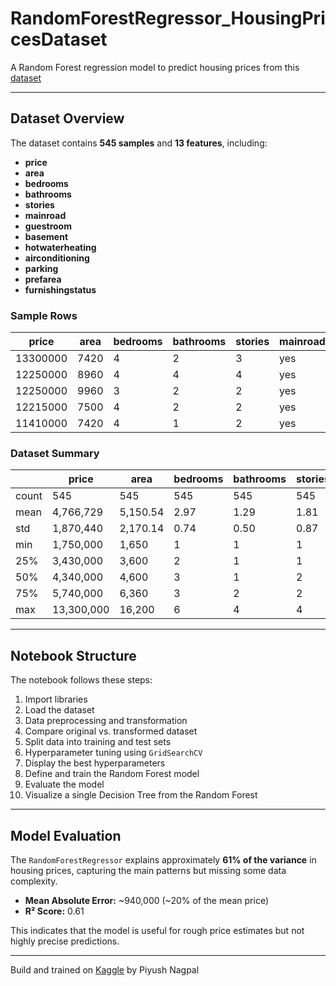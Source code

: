 # RandomForestRegressor_HousingPricesDataset

A Random Forest regression model to predict housing prices from this [dataset](https://www.kaggle.com/datasets/yasserh/housing-prices-dataset)

---

## Dataset Overview

The dataset contains **545 samples** and **13 features**, including:

- **price**
- **area**
- **bedrooms**
- **bathrooms**
- **stories**
- **mainroad**
- **guestroom**
- **basement**
- **hotwaterheating**
- **airconditioning**
- **parking**
- **prefarea**
- **furnishingstatus**

### Sample Rows

| price     | area | bedrooms | bathrooms | stories | mainroad | guestroom | basement | hotwaterheating | airconditioning | parking | prefarea | furnishingstatus  |
|-----------|------|----------|-----------|---------|----------|-----------|----------|-----------------|-----------------|---------|----------|-----------------|
| 13300000  | 7420 | 4        | 2         | 3       | yes      | no        | no       | no              | yes             | 2       | yes      | furnished       |
| 12250000  | 8960 | 4        | 4         | 4       | yes      | no        | no       | no              | yes             | 3       | no       | furnished       |
| 12250000  | 9960 | 3        | 2         | 2       | yes      | no        | yes      | no              | no              | 2       | yes      | semi-furnished  |
| 12215000  | 7500 | 4        | 2         | 2       | yes      | no        | yes      | no              | yes             | 3       | yes      | furnished       |
| 11410000  | 7420 | 4        | 1         | 2       | yes      | yes       | yes      | no              | yes             | 2       | no       | furnished       |

### Dataset Summary

|       | price        | area       | bedrooms | bathrooms | stories | parking |
|-------|-------------|-----------|----------|-----------|---------|---------|
| count | 545         | 545       | 545      | 545       | 545     | 545     |
| mean  | 4,766,729   | 5,150.54  | 2.97     | 1.29      | 1.81    | 0.69    |
| std   | 1,870,440   | 2,170.14  | 0.74     | 0.50      | 0.87    | 0.86    |
| min   | 1,750,000   | 1,650     | 1        | 1         | 1       | 0       |
| 25%   | 3,430,000   | 3,600     | 2        | 1         | 1       | 0       |
| 50%   | 4,340,000   | 4,600     | 3        | 1         | 2       | 0       |
| 75%   | 5,740,000   | 6,360     | 3        | 2         | 2       | 1       |
| max   | 13,300,000  | 16,200    | 6        | 4         | 4       | 3       |

---

## Notebook Structure

The notebook follows these steps:

1. Import libraries
2. Load the dataset
3. Data preprocessing and transformation
4. Compare original vs. transformed dataset
5. Split data into training and test sets
6. Hyperparameter tuning using `GridSearchCV`
7. Display the best hyperparameters
8. Define and train the Random Forest model
9. Evaluate the model
10. Visualize a single Decision Tree from the Random Forest

---

## Model Evaluation

The `RandomForestRegressor` explains approximately **61% of the variance** in housing prices, capturing the main patterns but missing some data complexity.  

- **Mean Absolute Error:** ~940,000 (~20% of the mean price)  
- **R² Score:** 0.61  

This indicates that the model is useful for rough price estimates but not highly precise predictions.

---

Build and trained on [Kaggle](https://www.kaggle.com) by Piyush Nagpal
